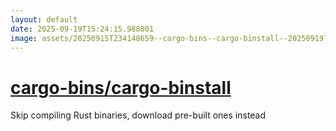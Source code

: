 ```yaml
---
layout: default
date: 2025-09-19T15:24:15.988001
image: assets/20250915T234148659--cargo-bins--cargo-binstall--20250919T022207314--cropped.png
---
```


# [cargo-bins/cargo-binstall](https://github.com/cargo-bins/cargo-binstall)

Skip compiling Rust binaries, download pre-built ones instead
